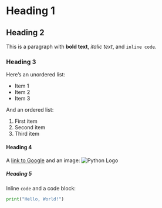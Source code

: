 # Heading 1

## Heading 2

This is a paragraph with **bold text**, *italic text*, and `inline code`.

### Heading 3

Here’s an unordered list:
- Item 1
- Item 2
- Item 3

And an ordered list:
1. First item
2. Second item
3. Third item

#### Heading 4

A [link to Google](https://www.google.com) and an image:
![Python Logo](https://www.python.org/static/img/python-logo.png)

##### Heading 5

Inline `code` and a code block:
```python
print("Hello, World!")